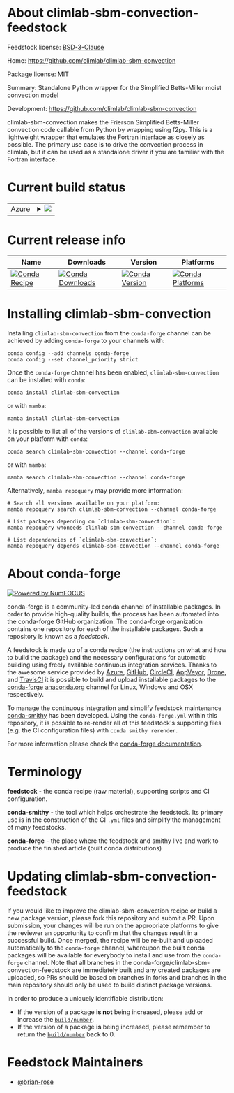 About climlab-sbm-convection-feedstock
======================================

Feedstock license: [BSD-3-Clause](https://github.com/conda-forge/climlab-sbm-convection-feedstock/blob/main/LICENSE.txt)

Home: https://github.com/climlab/climlab-sbm-convection

Package license: MIT

Summary: Standalone Python wrapper for the Simplified Betts-Miller moist convection model

Development: https://github.com/climlab/climlab-sbm-convection

climlab-sbm-convection makes the Frierson Simplified Betts-Miller convection code callable from Python by wrapping using f2py. This is a lightweight wrapper that emulates the Fortran interface as closely as possible. The primary use case is to drive the convection process in climlab, but it can be used as a standalone driver if you are familiar with the Fortran interface.


Current build status
====================


<table>
    
  <tr>
    <td>Azure</td>
    <td>
      <details>
        <summary>
          <a href="https://dev.azure.com/conda-forge/feedstock-builds/_build/latest?definitionId=23040&branchName=main">
            <img src="https://dev.azure.com/conda-forge/feedstock-builds/_apis/build/status/climlab-sbm-convection-feedstock?branchName=main">
          </a>
        </summary>
        <table>
          <thead><tr><th>Variant</th><th>Status</th></tr></thead>
          <tbody><tr>
              <td>linux_64_numpy2.0python3.11.____cpython</td>
              <td>
                <a href="https://dev.azure.com/conda-forge/feedstock-builds/_build/latest?definitionId=23040&branchName=main">
                  <img src="https://dev.azure.com/conda-forge/feedstock-builds/_apis/build/status/climlab-sbm-convection-feedstock?branchName=main&jobName=linux&configuration=linux%20linux_64_numpy2.0python3.11.____cpython" alt="variant">
                </a>
              </td>
            </tr><tr>
              <td>linux_64_numpy2.0python3.12.____cpython</td>
              <td>
                <a href="https://dev.azure.com/conda-forge/feedstock-builds/_build/latest?definitionId=23040&branchName=main">
                  <img src="https://dev.azure.com/conda-forge/feedstock-builds/_apis/build/status/climlab-sbm-convection-feedstock?branchName=main&jobName=linux&configuration=linux%20linux_64_numpy2.0python3.12.____cpython" alt="variant">
                </a>
              </td>
            </tr><tr>
              <td>osx_64_numpy2.0python3.11.____cpython</td>
              <td>
                <a href="https://dev.azure.com/conda-forge/feedstock-builds/_build/latest?definitionId=23040&branchName=main">
                  <img src="https://dev.azure.com/conda-forge/feedstock-builds/_apis/build/status/climlab-sbm-convection-feedstock?branchName=main&jobName=osx&configuration=osx%20osx_64_numpy2.0python3.11.____cpython" alt="variant">
                </a>
              </td>
            </tr><tr>
              <td>osx_64_numpy2.0python3.12.____cpython</td>
              <td>
                <a href="https://dev.azure.com/conda-forge/feedstock-builds/_build/latest?definitionId=23040&branchName=main">
                  <img src="https://dev.azure.com/conda-forge/feedstock-builds/_apis/build/status/climlab-sbm-convection-feedstock?branchName=main&jobName=osx&configuration=osx%20osx_64_numpy2.0python3.12.____cpython" alt="variant">
                </a>
              </td>
            </tr>
          </tbody>
        </table>
      </details>
    </td>
  </tr>
</table>

Current release info
====================

| Name | Downloads | Version | Platforms |
| --- | --- | --- | --- |
| [![Conda Recipe](https://img.shields.io/badge/recipe-climlab--sbm--convection-green.svg)](https://anaconda.org/conda-forge/climlab-sbm-convection) | [![Conda Downloads](https://img.shields.io/conda/dn/conda-forge/climlab-sbm-convection.svg)](https://anaconda.org/conda-forge/climlab-sbm-convection) | [![Conda Version](https://img.shields.io/conda/vn/conda-forge/climlab-sbm-convection.svg)](https://anaconda.org/conda-forge/climlab-sbm-convection) | [![Conda Platforms](https://img.shields.io/conda/pn/conda-forge/climlab-sbm-convection.svg)](https://anaconda.org/conda-forge/climlab-sbm-convection) |

Installing climlab-sbm-convection
=================================

Installing `climlab-sbm-convection` from the `conda-forge` channel can be achieved by adding `conda-forge` to your channels with:

```
conda config --add channels conda-forge
conda config --set channel_priority strict
```

Once the `conda-forge` channel has been enabled, `climlab-sbm-convection` can be installed with `conda`:

```
conda install climlab-sbm-convection
```

or with `mamba`:

```
mamba install climlab-sbm-convection
```

It is possible to list all of the versions of `climlab-sbm-convection` available on your platform with `conda`:

```
conda search climlab-sbm-convection --channel conda-forge
```

or with `mamba`:

```
mamba search climlab-sbm-convection --channel conda-forge
```

Alternatively, `mamba repoquery` may provide more information:

```
# Search all versions available on your platform:
mamba repoquery search climlab-sbm-convection --channel conda-forge

# List packages depending on `climlab-sbm-convection`:
mamba repoquery whoneeds climlab-sbm-convection --channel conda-forge

# List dependencies of `climlab-sbm-convection`:
mamba repoquery depends climlab-sbm-convection --channel conda-forge
```


About conda-forge
=================

[![Powered by
NumFOCUS](https://img.shields.io/badge/powered%20by-NumFOCUS-orange.svg?style=flat&colorA=E1523D&colorB=007D8A)](https://numfocus.org)

conda-forge is a community-led conda channel of installable packages.
In order to provide high-quality builds, the process has been automated into the
conda-forge GitHub organization. The conda-forge organization contains one repository
for each of the installable packages. Such a repository is known as a *feedstock*.

A feedstock is made up of a conda recipe (the instructions on what and how to build
the package) and the necessary configurations for automatic building using freely
available continuous integration services. Thanks to the awesome service provided by
[Azure](https://azure.microsoft.com/en-us/services/devops/), [GitHub](https://github.com/),
[CircleCI](https://circleci.com/), [AppVeyor](https://www.appveyor.com/),
[Drone](https://cloud.drone.io/welcome), and [TravisCI](https://travis-ci.com/)
it is possible to build and upload installable packages to the
[conda-forge](https://anaconda.org/conda-forge) [anaconda.org](https://anaconda.org/)
channel for Linux, Windows and OSX respectively.

To manage the continuous integration and simplify feedstock maintenance
[conda-smithy](https://github.com/conda-forge/conda-smithy) has been developed.
Using the ``conda-forge.yml`` within this repository, it is possible to re-render all of
this feedstock's supporting files (e.g. the CI configuration files) with ``conda smithy rerender``.

For more information please check the [conda-forge documentation](https://conda-forge.org/docs/).

Terminology
===========

**feedstock** - the conda recipe (raw material), supporting scripts and CI configuration.

**conda-smithy** - the tool which helps orchestrate the feedstock.
                   Its primary use is in the construction of the CI ``.yml`` files
                   and simplify the management of *many* feedstocks.

**conda-forge** - the place where the feedstock and smithy live and work to
                  produce the finished article (built conda distributions)


Updating climlab-sbm-convection-feedstock
=========================================

If you would like to improve the climlab-sbm-convection recipe or build a new
package version, please fork this repository and submit a PR. Upon submission,
your changes will be run on the appropriate platforms to give the reviewer an
opportunity to confirm that the changes result in a successful build. Once
merged, the recipe will be re-built and uploaded automatically to the
`conda-forge` channel, whereupon the built conda packages will be available for
everybody to install and use from the `conda-forge` channel.
Note that all branches in the conda-forge/climlab-sbm-convection-feedstock are
immediately built and any created packages are uploaded, so PRs should be based
on branches in forks and branches in the main repository should only be used to
build distinct package versions.

In order to produce a uniquely identifiable distribution:
 * If the version of a package **is not** being increased, please add or increase
   the [``build/number``](https://docs.conda.io/projects/conda-build/en/latest/resources/define-metadata.html#build-number-and-string).
 * If the version of a package **is** being increased, please remember to return
   the [``build/number``](https://docs.conda.io/projects/conda-build/en/latest/resources/define-metadata.html#build-number-and-string)
   back to 0.

Feedstock Maintainers
=====================

* [@brian-rose](https://github.com/brian-rose/)

